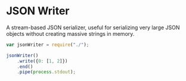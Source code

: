 # JSON Writer

A stream-based JSON serializer, useful for serializing very large JSON objects without creating massive strings in memory.

```js
var jsonWriter = require("./");

jsonWriter()
    .write({0: [1, 2]})
    .end()
    .pipe(process.stdout);
```
